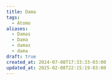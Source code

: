 ```yaml
---
title: Dama
tags:
  - Átomo
aliases:
  - Damas
  - Dama
  - damas
  - dama
draft: true
created_at: 2024-07-08T17:33:33-03:00
updated_at: 2025-02-08T22:15:19-03:00
---
```


